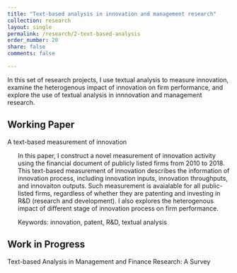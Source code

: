 ```yaml
---
title: "Text-based analysis in innovation and management research"
collection: research
layout: single
permalink: /research/2-text-based-analysis
order_number: 20
share: false
comments: false

---
```

In this set of research projects, I use textual analysis to measure innovation, examine the heterogenous impact of innovation on firm performance, and explore the use of textual analysis in innnovation and management research.

## Working Paper

A text-based measurement of innovation<br/>

<ul>In this paper, I construct a novel measurement of innovation activity using the financial document of publicly listed firms from 2010 to 2018. This text-based measurement of innovation describes the information of innovation process, including innovation inputs, innovation throughputs, and innovaiton outputs. Such measurement is avaialable for all public-listed firms, regardless of whether they are patenting and investing in R&D (research and development). I also explores the heterogenous impact of different stage of innovation process on firm performance.</ul>

<ul>Keywords: innovation, patent, R&D, textual analysis</ul>


## Work in Progress

Text-based Analysis in Management and Finance Research: A Survey<br/>